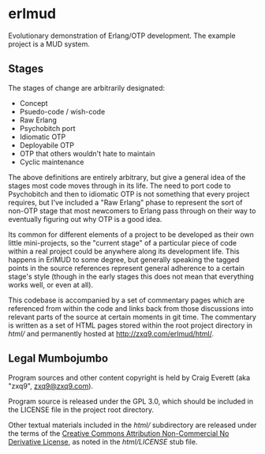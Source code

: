 erlmud
======

Evolutionary demonstration of Erlang/OTP development. The example project is a MUD system.

Stages
------

The stages of change are arbitrarily designated:
* Concept
* Psuedo-code / wish-code
* Raw Erlang
* Psychobitch port
* Idiomatic OTP
* Deployabile OTP
* OTP that others wouldn't hate to maintain
* Cyclic maintenance

The above definitions are entirely arbitrary, but give a general idea of the stages most code moves through in its life. The need to port code to Psychobitch and then to idiomatic OTP is not something that every project requires, but I've included a "Raw Erlang" phase to represent the sort of non-OTP stage that most newcomers to Erlang pass through on their way to eventually figuring out why OTP is a good idea.

Its common for different elements of a project to be developed as their own little mini-projects, so the "current stage" of a particular piece of code within a real project could be anywhere along its development life. This happens in ErlMUD to some degree, but generally speaking the tagged points in the source references represent general adherence to a certain stage's style (though in the early stages this does not mean that everything works well, or even at all).

This codebase is accompanied by a set of commentary pages which are referenced from within the code and links back from those discussions into relevant parts of the source at certain moments in git time. The commentary is written as a set of HTML pages stored within the root project directory in *html/* and permanently hosted at http://zxq9.com/erlmud/html/.

Legal Mumbojumbo
----------------

Program sources and other content copyright is held by Craig Everett (aka "zxq9", <zxq9@zxq9.com>).

Program source is released under the GPL 3.0, which should be included in the LICENSE file in the project root directory.

Other textual materials included in the *html/* subdirectory are released under the terms of the [Creative Commons Attribution Non-Commercial No Derivative License](http://creativecommons.org/licenses/by-nc-nd/3.0/), as noted in the *html/LICENSE* stub file.
